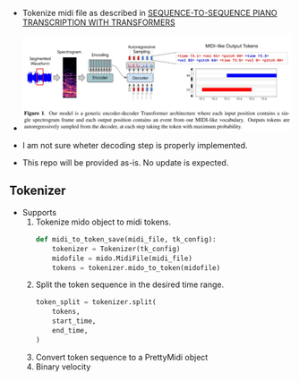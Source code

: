 - Tokenize midi file as described in [SEQUENCE-TO-SEQUENCE PIANO TRANSCRIPTION WITH TRANSFORMERS](https://arxiv.org/abs/2107.09142)

- ![img](assets/img1.jpg)

- I am not sure wheter decoding step is properly implemented.
- This repo will be provided as-is. No update is expected.

## Tokenizer
- Supports
    1. Tokenize mido object to midi tokens.
        ```python
        def midi_to_token_save(midi_file, tk_config):
            tokenizer = Tokenizer(tk_config)
            midofile = mido.MidiFile(midi_file)
            tokens = tokenizer.mido_to_token(midofile)
        ```
    2. Split the token sequence in the desired time range.
        ```python
        token_split = tokenizer.split(
            tokens,
            start_time,
            end_time,
        )
        ```
    3. Convert token sequence to a PrettyMidi object
    4. Binary velocity
